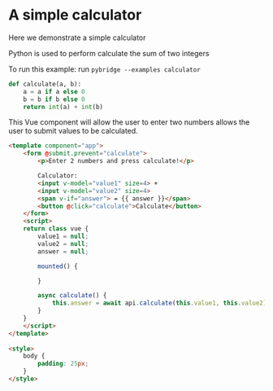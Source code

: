 # A simple calculator

Here we demonstrate a simple calculator

Python is used to perform calculate the sum of two integers

To run this example: run `pybridge --examples calculator`

```python
def calculate(a, b):
    a = a if a else 0
    b = b if b else 0
    return int(a) + int(b)
```

This Vue component will allow the user to enter two numbers
allows the user to submit values to be calculated.

```html
<template component="app">
    <form @submit.prevent="calculate">
        <p>Enter 2 numbers and press calculate!</p>

        Calculator: 
        <input v-model="value1" size=4> +
        <input v-model="value2" size=4> 
        <span v-if="answer"> = {{ answer }}</span>
        <button @click="calculate">Calculate</button>
    </form>
    <script>
    return class vue {
        value1 = null;
        value2 = null;
        answer = null;

        mounted() { 

        }

        async calculate() {
            this.answer = await api.calculate(this.value1, this.value2)
        }
    }
    </script>
</template>
    
<style>
    body {
        padding: 25px;
    }
</style>

```

